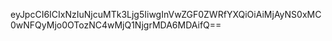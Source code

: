 eyJpcCI6ICIxNzIuNjcuMTk3Ljg5IiwgInVwZGF0ZWRfYXQiOiAiMjAyNS0xMC0wNFQyMjo0OTozNC4wMjQ1NjgrMDA6MDAifQ==